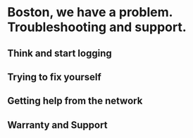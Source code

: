 # Boston, we have a problem. Troubleshooting and support.

## Think and start logging

## Trying to fix yourself

## Getting help from the network

## Warranty and Support
